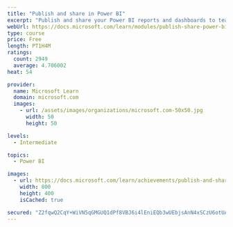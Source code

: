 ```yaml
---
title: "Publish and share in Power BI"
excerpt: "Publish and share your Power BI reports and dashboards to teammates in your organization or to everyone on the web."
webUrl: https://docs.microsoft.com/learn/modules/publish-share-power-bi/
type: course
price: Free
length: PT1H4M
ratings:
  count: 2949
  average: 4.706002
heat: 54

provider:
  name: Microsoft Learn
  domain: microsoft.com
  images:
    - url: /assets/images/organizations/microsoft.com-50x50.jpg
      width: 50
      height: 50

levels:
  - Intermediate

topics:
  - Power BI

images:
  - url: https://docs.microsoft.com/learn/achievements/publish-and-share-with-power-bi-desktop-social.png
    width: 800
    height: 400
    isCached: true

secured: "Z2fqwQ2CqY+WiVN5qGMGUQ1dPf8VBJ6i4lEniEQb3wUEbjsAnN4xSCzU6otUANi1L79DIZH1WbC4M34KthZDlJCpcDwVktLSiJVjvSvV2dnJjUc9Uyt3J6ksqqT4xaCvPVBXfCpHaVaGWjnJ/PcYRTG7jiLUH1as3uWC3iPInyC57B5CqUbUK884qxA7ueEjmfauLHEu7xyPhipN/+ONYOSciG98kq6CE0kl9znJairLBfg9RZI7AKayQCT/CuOZC4oU7CW4xbd1IQV4QmfxVW+5XQ0iBXMUeRzU4c0nP/nBh6jtFI8raJEhZzdzYP4dw2aKJ1J5AFyqFMPPyQqA6JENb5xjBn6Xo/jLafiRqr3z7iZJ8xBKBFxu6Z0ClgYADhTB+vtbAc9GXtoc37NudHjI7P+rkqf0j++tZsfDVZU=;F9GzGHwbghs4wFVG7P9YbA=="
---
```


